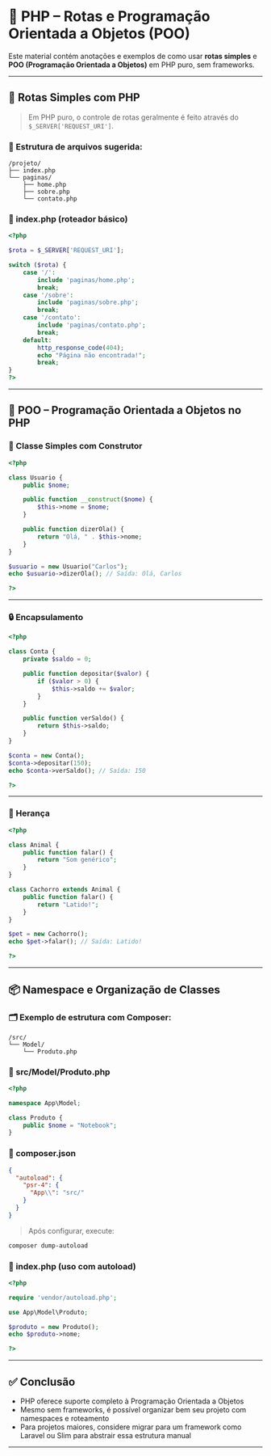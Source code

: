 # 🐘 PHP – Rotas e Programação Orientada a Objetos (POO)

Este material contém anotações e exemplos de como usar **rotas simples** e **POO (Programação Orientada a Objetos)** em PHP puro, sem frameworks.

---

## 🔁 Rotas Simples com PHP

> Em PHP puro, o controle de rotas geralmente é feito através do `$_SERVER['REQUEST_URI']`.

### 📂 Estrutura de arquivos sugerida:

```
/projeto/
├── index.php
└── paginas/
    ├── home.php
    ├── sobre.php
    └── contato.php
```

### 📄 index.php (roteador básico)

```php
<?php

$rota = $_SERVER['REQUEST_URI'];

switch ($rota) {
    case '/':
        include 'paginas/home.php';
        break;
    case '/sobre':
        include 'paginas/sobre.php';
        break;
    case '/contato':
        include 'paginas/contato.php';
        break;
    default:
        http_response_code(404);
        echo "Página não encontrada!";
        break;
}
?>
```

---

## 🎯 POO – Programação Orientada a Objetos no PHP

### 🔹 Classe Simples com Construtor

```php
<?php

class Usuario {
    public $nome;

    public function __construct($nome) {
        $this->nome = $nome;
    }

    public function dizerOla() {
        return "Olá, " . $this->nome;
    }
}

$usuario = new Usuario("Carlos");
echo $usuario->dizerOla(); // Saída: Olá, Carlos

?>
```

---

### 🔒 Encapsulamento

```php
<?php

class Conta {
    private $saldo = 0;

    public function depositar($valor) {
        if ($valor > 0) {
            $this->saldo += $valor;
        }
    }

    public function verSaldo() {
        return $this->saldo;
    }
}

$conta = new Conta();
$conta->depositar(150);
echo $conta->verSaldo(); // Saída: 150

?>
```

---

### 🧬 Herança

```php
<?php

class Animal {
    public function falar() {
        return "Som genérico";
    }
}

class Cachorro extends Animal {
    public function falar() {
        return "Latido!";
    }
}

$pet = new Cachorro();
echo $pet->falar(); // Saída: Latido!

?>
```

---

## 📦 Namespace e Organização de Classes

### 🗂 Exemplo de estrutura com Composer:

```
/src/
└── Model/
    └── Produto.php
```

### 📄 src/Model/Produto.php

```php
<?php

namespace App\Model;

class Produto {
    public $nome = "Notebook";
}
```

### 📄 composer.json

```json
{
  "autoload": {
    "psr-4": {
      "App\\": "src/"
    }
  }
}
```

> Após configurar, execute:
```bash
composer dump-autoload
```

### 📄 index.php (uso com autoload)

```php
<?php

require 'vendor/autoload.php';

use App\Model\Produto;

$produto = new Produto();
echo $produto->nome;

?>
```

---

## ✅ Conclusão

- PHP oferece suporte completo à Programação Orientada a Objetos
- Mesmo sem frameworks, é possível organizar bem seu projeto com namespaces e roteamento
- Para projetos maiores, considere migrar para um framework como Laravel ou Slim para abstrair essa estrutura manual

---

